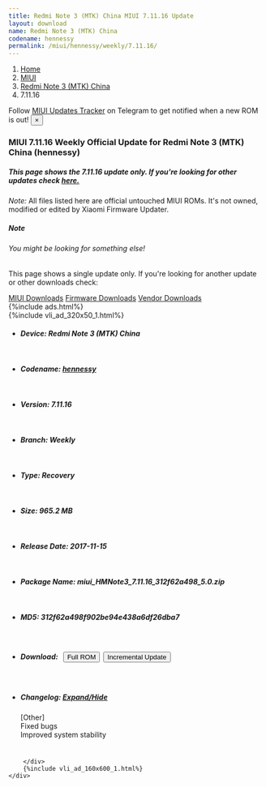 ```yaml
---
title: Redmi Note 3 (MTK) China MIUI 7.11.16 Update
layout: download
name: Redmi Note 3 (MTK) China
codename: hennessy
permalink: /miui/hennessy/weekly/7.11.16/
---
```

<nav aria-label="breadcrumb">
    <ol class="breadcrumb">
        <li class="breadcrumb-item"><a href="/">Home</a></li>
        <li class="breadcrumb-item"><a href="/miui/">MIUI</a></li>
        <li class="breadcrumb-item"><a href="/miui/hennessy/">Redmi Note 3 (MTK) China</a></li>
        <li class="breadcrumb-item active" aria-current="page">7.11.16</li>
    </ol>
</nav>
<div class="alert alert-primary alert-dismissible fade show" role="alert">
    Follow <a href="https://t.me/MIUIUpdatesTracker" class="alert-link">MIUI Updates Tracker</a> on Telegram to get
    notified when a new ROM is out!
    <button type="button" class="close" data-dismiss="alert" aria-label="Close">
        <span aria-hidden="true">&times;</span>
    </button>
</div>
<div class="col-12 mx-auto">
    <h3 class="title bg-light p-2 rounded">MIUI 7.11.16 Weekly Official Update for Redmi Note 3 (MTK) China (hennessy)</h3>
    <h5>This page shows the 7.11.16 update only. If you're looking for other updates check
        <a href="/miui/hennessy/">here.</a></h5>
    <p><i>Note: </i>All files listed here are official untouched MIUI ROMs.
        It's not owned, modified or edited by Xiaomi Firmware Updater.</p>
    <div class="card">
        <div class="card-body">
            <h5 class="card-title">Note</h5>
            <h6 class="card-subtitle mb-2 text-muted">You might be looking for something else!</h6>
            <p class="card-text">This page shows a single update only.
                If you're looking for another update or other downloads check:</p>
            <a href="/miui/" class="card-link">MIUI Downloads</a>
            <a href="/firmware/" class="card-link">Firmware Downloads</a>
            <a href="/vendor/" class="card-link">Vendor Downloads</a>
        </div>
    </div>
    {%include ads.html%}
    <div class="row justify-content-center">
        <div class="col-10" id="downloads">
                    <div class="card card-body">
            {%include vli_ad_320x50_1.html%}
            <ul class="list-unstyled">
                <li style="padding-bottom: 10px;">
                    <h5><b>Device: </b>Redmi Note 3 (MTK) China</h5>
                </li>
                <li style="padding-bottom: 10px;">
                    <h5><b>Codename: </b> <a href="/miui/hennessy/" target="_blank">hennessy</a> </h5>
                </li>
                <li style="padding-bottom: 10px;">
                    <h5><b>Version: </b>7.11.16</h5>
                </li>
                <li style="padding-bottom: 10px;">
                    <h5><b>Branch: </b>Weekly</h5>
                </li>
                <li style="padding-bottom: 10px;">
                    <h5><b>Type: </b>Recovery</h5>
                </li>
                <li style="padding-bottom: 10px;">
                    <h5><b>Size: </b>965.2 MB</h5>
                </li>
                <li style="padding-bottom: 10px;">
                    <h5><b>Release Date: </b>2017-11-15</h5>
                </li>
                <li style="padding-bottom: 10px;">
                    <h5><b>Package Name: </b><span id="filename" class="text-dark">miui_HMNote3_7.11.16_312f62a498_5.0.zip</span></h5>
                </li>
                <li style="padding-bottom: 10px;">
                    <h5><b>MD5: </b><span id="md5" class="text-muted">312f62a498f902be94e438a6df26dba7</span></h5>
                </li>
                <li style="padding-bottom: 10px;">
                    <h5><b>Download: </b><button type="button" id="download" class="btn btn-primary" style="margin: 7px;"
                            onclick="window.open('https://bigota.d.miui.com/7.11.16/miui_HMNote3_7.11.16_312f62a498_5.0.zip', '_blank');"><i class="fa fa-download"></i> Full ROM</button><button type="button" id="incremental_download" class="btn btn-warning" onclick="window.open('https://bigota.d.miui.com/7.11.16/miui-ota-aries_global-7.11.10-7.11.16-aacaf6dba9-5.0.zip', '_blank');"><i class="fa fa-download"></i> Incremental Update</button></h5>
                </li>
                <li style="padding-bottom: 10px;">
                    <h5><b>Changelog: </b><a href="#hennessy_1_changelog" data-toggle="collapse" role="button"
                            aria-expanded="false" aria-controls="hennessy_1_changelog"> <i class="fa fa-arrow-down"
                                aria-hidden="true"></i> Expand/Hide</a></h5>
                    <div class="collapse" id="hennessy_1_changelog">
                        <p id="changelog_text">[Other]<br>Fixed bugs<br>Improved system stability</p>
                    </div>
                </li>
            </ul>
        </div>

        </div>
        {%include vli_ad_160x600_1.html%}
    </div>
</div>
